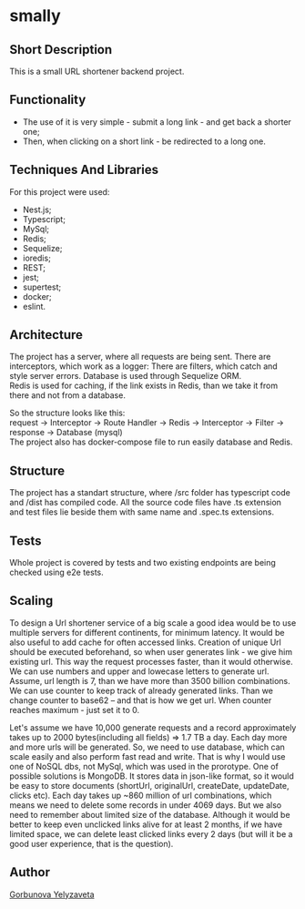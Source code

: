 # smally

## Short Description
This is a small URL shortener backend project.

## Functionality
 - The use of it is very simple - submit a long link - and get back a shorter one;
 - Then, when clicking on a short link - be redirected to a long one. 

## Techniques And Libraries
For this project were used:  
- Nest.js;
- Typescript;
- MySql;
- Redis;
- Sequelize;
- ioredis;
- REST;
- jest;
- supertest;
- docker;
- eslint.

## Architecture
The project has a server, where all requests are being sent. There are interceptors, which work as a logger:
There are filters, which catch and style server errors.
Database is used through Sequelize ORM.  
Redis is used for caching, if the link exists in Redis, than we take it from there and not from a database.  

So the structure looks like this:  
request -> Interceptor -> Route Handler -> Redis            -> Interceptor -> Filter -> response
                                        -> Database (mysql)  
The project also has docker-compose file to run easily database and Redis.

## Structure
The project has a standart structure, where /src folder has typescript code and /dist has compiled code. All the source code files have .ts extension and test files lie beside them with same name and .spec.ts extensions. 

## Tests  
Whole project is covered by tests and two existing endpoints are being checked using e2e tests.

## Scaling
To design a Url shortener service of a big scale a good idea would be to use multiple servers
for different continents, for minimum latency. It would be also useful to add cache for often
accessed links. Creation of unique Url should be executed beforehand, so when user generates link -
we give him existing url. This way the request processes faster, than it would otherwise. We can use
numbers and upper and lowecase letters to generate url. Assume, url length is 7, than we have more
than 3500 billion combinations. We can use counter to keep track of already generated links. Than
we change counter to base62 – and that is how we get url. When counter reaches maximum - just
set it to 0.    

Let's assume we have 10,000 generate requests and a record approximately takes up to 2000
bytes(including all fields) => 1.7 TB a day. Each day more and more urls will be generated. So, we
need to use database, which can scale easily and also perform fast read and write. That is why I
would use one of NoSQL dbs, not MySql, which was used in the prorotype. One of possible
solutions is MongoDB. It stores data in json-like format, so it would be easy to store documents
(shortUrl, originalUrl, createDate, updateDate, clicks etc). Each day takes up ~860 million of url
combinations, which means we need to delete some records in under 4069 days. But we also need
to remember about limited size of the database. Although it would be better to keep even unclicked
links alive for at least 2 months, if we have limited space, we can delete least clicked links every 2
days (but will it be a good user experience, that is the question).

## Author
[Gorbunova Yelyzaveta](https://github.com/lizardlynx)
